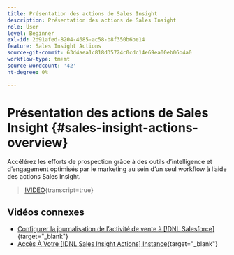 ```yaml
---
title: Présentation des actions de Sales Insight
description: Présentation des actions de Sales Insight
role: User
level: Beginner
exl-id: 2d91afed-8204-4685-ac58-b8f350b6be14
feature: Sales Insight Actions
source-git-commit: 63d4aea1c818d35724c0cdc14e69ea00eb06b4a0
workflow-type: tm+mt
source-wordcount: '42'
ht-degree: 0%

---
```


# Présentation des actions de Sales Insight {#sales-insight-actions-overview}

Accélérez les efforts de prospection grâce à des outils d’intelligence et d’engagement optimisés par le marketing au sein d’un seul workflow à l’aide des actions Sales Insight.

>[!VIDEO](https://video.tv.adobe.com/v/3447247/?quality=12&learn=on&captions=fre_fr){transcript=true}

## Vidéos connexes

* [Configurer la journalisation de l’activité de vente à [!DNL Salesforce]](/help/sales-insight-actions/configure-sales-activity-logging-to-salesforce.md){target="_blank"}
* [Accès À Votre  [!DNL Sales Insight Actions] Instance](/help/sales-insight-actions/accessing-your-sales-insight-actions-instance.md){target="_blank"}
